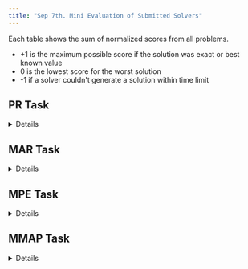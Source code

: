 ```yaml
---
title: "Sep 7th. Mini Evaluation of Submitted Solvers"
---
```


Each table shows the sum of normalized scores from all problems.
* +1 is the maximum possible score if the solution was exact or best known value
* 0 is the lowest score for the worst solution
* -1 if a solver couldn't generate a solution within time limit


## PR Task

<details>

  
  |------+--------+--------+------|
  | time | 20 sec | 20 min | 1 hr |
  |:------|--------:|--------:|------:|
  | lbp  | -119.0 | -2.0   | -2.0 | 
  | uai14-ihler | 59.901 | 129.739 | 129.514 |
</details>


## MAR Task

<details>
  
  |------+--------+--------+------|
  | time | 20 sec | 20 min | 1 hr |
  |:------|--------:|:--------:|------:|
  | lbp  | -124.0 | -4.0   | -1.0 | 
  | uai14-ihler | 35.554 | 129.908 | 129.978 |
</details>

## MPE Task

<details>

  |------+--------+--------+------|
  | time | 20 sec | 20 min | 1 hr |
  |:------|--------:|:--------:|------:|
  |dallouche| 84.0479 |  87.374 | 89.447 |
  |daoopt |114.515    | 118.655        | 119.982  |
  |daoopt-weak | 27.055 | 54.431 | 57.671  |
  |uai14-ihler| 13.141 | 14.817 | 15.611 |  
</details>

## MMAP Task

<details>
  
  |------+--------+--------+------|
  | time | 20 sec | 20 min | 1 hr |
  |:------|--------:|:--------:|------:|
  | daoopt | 98.211 | 114.391 | 112.646 |
  |lbp | -118 | -2.683 |6.078 |
  |uai14-ihler | -39.968 | -29.564 |-39.314|
</details>
